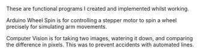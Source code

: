 These are functional programs I created and implemented whilst working. 

Arduino Wheel Spin is for controlling a stepper motor to spin a wheel precisely for simulating arm movements.

Computer Vision is for taking two images, watering it down, and comparing the difference in pixels. This was to prevent accidents with automated lines.
